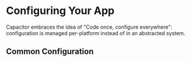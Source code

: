 # Configuring Your App

Capacitor embraces the idea of "Code once, configure everywhere": configuration is
managed per-platform instead of in an abstracted system.

## Common Configuration

